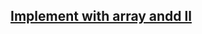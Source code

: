 
## [Implement with array andd ll](https://github.com/arunkalher/DSA-Repo/tree/main/Stacks/Implement%20with%20array%20and%20ll) 



 